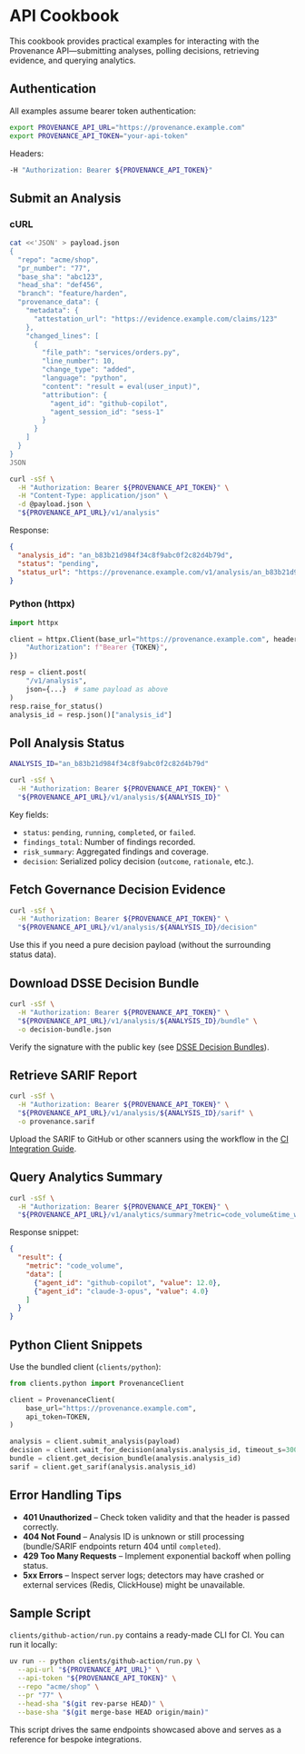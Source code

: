 # API Cookbook

This cookbook provides practical examples for interacting with the Provenance API—submitting analyses, polling decisions, retrieving evidence, and querying analytics.

## Authentication

All examples assume bearer token authentication:

```bash
export PROVENANCE_API_URL="https://provenance.example.com"
export PROVENANCE_API_TOKEN="your-api-token"
```

Headers:

```bash
-H "Authorization: Bearer ${PROVENANCE_API_TOKEN}"
```

## Submit an Analysis

### cURL

```bash
cat <<'JSON' > payload.json
{
  "repo": "acme/shop",
  "pr_number": "77",
  "base_sha": "abc123",
  "head_sha": "def456",
  "branch": "feature/harden",
  "provenance_data": {
    "metadata": {
      "attestation_url": "https://evidence.example.com/claims/123"
    },
    "changed_lines": [
      {
        "file_path": "services/orders.py",
        "line_number": 10,
        "change_type": "added",
        "language": "python",
        "content": "result = eval(user_input)",
        "attribution": {
          "agent_id": "github-copilot",
          "agent_session_id": "sess-1"
        }
      }
    ]
  }
}
JSON

curl -sSf \
  -H "Authorization: Bearer ${PROVENANCE_API_TOKEN}" \
  -H "Content-Type: application/json" \
  -d @payload.json \
  "${PROVENANCE_API_URL}/v1/analysis"
```

Response:

```json
{
  "analysis_id": "an_b83b21d984f34c8f9abc0f2c82d4b79d",
  "status": "pending",
  "status_url": "https://provenance.example.com/v1/analysis/an_b83b21d984f34c8f9abc0f2c82d4b79d"
}
```

### Python (httpx)

```python
import httpx

client = httpx.Client(base_url="https://provenance.example.com", headers={
    "Authorization": f"Bearer {TOKEN}",
})

resp = client.post(
    "/v1/analysis",
    json={...}  # same payload as above
)
resp.raise_for_status()
analysis_id = resp.json()["analysis_id"]
```

## Poll Analysis Status

```bash
ANALYSIS_ID="an_b83b21d984f34c8f9abc0f2c82d4b79d"

curl -sSf \
  -H "Authorization: Bearer ${PROVENANCE_API_TOKEN}" \
  "${PROVENANCE_API_URL}/v1/analysis/${ANALYSIS_ID}"
```

Key fields:

- `status`: `pending`, `running`, `completed`, or `failed`.
- `findings_total`: Number of findings recorded.
- `risk_summary`: Aggregated findings and coverage.
- `decision`: Serialized policy decision (`outcome`, `rationale`, etc.).

## Fetch Governance Decision Evidence

```bash
curl -sSf \
  -H "Authorization: Bearer ${PROVENANCE_API_TOKEN}" \
  "${PROVENANCE_API_URL}/v1/analysis/${ANALYSIS_ID}/decision"
```

Use this if you need a pure decision payload (without the surrounding status data).

## Download DSSE Decision Bundle

```bash
curl -sSf \
  -H "Authorization: Bearer ${PROVENANCE_API_TOKEN}" \
  "${PROVENANCE_API_URL}/v1/analysis/${ANALYSIS_ID}/bundle" \
  -o decision-bundle.json
```

Verify the signature with the public key (see [DSSE Decision Bundles](dsse-decision-bundles.md)).

## Retrieve SARIF Report

```bash
curl -sSf \
  -H "Authorization: Bearer ${PROVENANCE_API_TOKEN}" \
  "${PROVENANCE_API_URL}/v1/analysis/${ANALYSIS_ID}/sarif" \
  -o provenance.sarif
```

Upload the SARIF to GitHub or other scanners using the workflow in the [CI Integration Guide](ci-integration.md).

## Query Analytics Summary

```bash
curl -sSf \
  -H "Authorization: Bearer ${PROVENANCE_API_TOKEN}" \
  "${PROVENANCE_API_URL}/v1/analytics/summary?metric=code_volume&time_window=7d"
```

Response snippet:

```json
{
  "result": {
    "metric": "code_volume",
    "data": [
      {"agent_id": "github-copilot", "value": 12.0},
      {"agent_id": "claude-3-opus", "value": 4.0}
    ]
  }
}
```

## Python Client Snippets

Use the bundled client (`clients/python`):

```python
from clients.python import ProvenanceClient

client = ProvenanceClient(
    base_url="https://provenance.example.com",
    api_token=TOKEN,
)

analysis = client.submit_analysis(payload)
decision = client.wait_for_decision(analysis.analysis_id, timeout_s=300)
bundle = client.get_decision_bundle(analysis.analysis_id)
sarif = client.get_sarif(analysis.analysis_id)
```

## Error Handling Tips

- **401 Unauthorized** – Check token validity and that the header is passed correctly.
- **404 Not Found** – Analysis ID is unknown or still processing (bundle/SARIF endpoints return 404 until `completed`).
- **429 Too Many Requests** – Implement exponential backoff when polling status.
- **5xx Errors** – Inspect server logs; detectors may have crashed or external services (Redis, ClickHouse) might be unavailable.

## Sample Script

`clients/github-action/run.py` contains a ready-made CLI for CI. You can run it locally:

```bash
uv run -- python clients/github-action/run.py \
  --api-url "${PROVENANCE_API_URL}" \
  --api-token "${PROVENANCE_API_TOKEN}" \
  --repo "acme/shop" \
  --pr "77" \
  --head-sha "$(git rev-parse HEAD)" \
  --base-sha "$(git merge-base HEAD origin/main)"
```

This script drives the same endpoints showcased above and serves as a reference for bespoke integrations.
